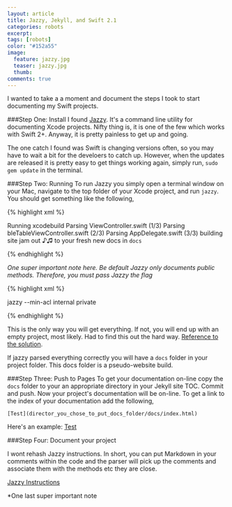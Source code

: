 ```yaml
---
layout: article
title: Jazzy, Jekyll, and Swift 2.1
categories: robots
excerpt:
tags: [robots]
color: "#152a55"
image:
  feature: jazzy.jpg
  teaser: jazzy.jpg
  thumb:
comments: true
---
```


I wanted to take a a moment and document the steps I took to start documenting my Swift projects.

###Step One: Install
I found [Jazzy](https://github.com/Realm/jazzy).  It's a command line utility for documenting Xcode projects.  Nifty thing is, it is one of the few which works with Swift 2+. Anyway, it is pretty painless to get up and going.

The one catch I found was Swift is changing versions often, so you may have to wait a bit for the develoers to catch up.  However, when the updates are released it is pretty easy to get things working again, simply run, `sudo gem update` in the terminal.

###Step Two: Running
To run Jazzy you simply open a terminal window on your Mac, navigate to the top folder of your Xcode project, and run `jazzy`.  You should get something like the following,

{% highlight xml %}

Running xcodebuild
Parsing ViewController.swift (1/3)
Parsing bleTableViewController.swift (2/3)
Parsing AppDelegate.swift (3/3)
building site
jam out ♪♫ to your fresh new docs in `docs`

{% endhighlight %}

*One super important note here.  Be default Jazzy _only_ documents public methods.  Therefore, you _must_ pass Jazzy the flag*

{% highlight xml %}

jazzy --min-acl internal private

{% endhighlight %}

This is the only way you will get everything.  If not, you will end up with an empty project, most likely.  Had to find this out the hard way.  [Reference to the solution](https://github.com/realm/jazzy/issues/255).

If jazzy parsed everything correctly you will have a `docs` folder in your project folder.  This docs folder is a pseudo-website build.  

###Step Three: Push to Pages
To get your documentation on-line copy the `docs` folder to your an appropriate directory in your Jekyll  site TOC.  Commit and push.  Now your project's documentation will be on-line.  To get a link to the index of your documentation add the following,

`[Test](director_you_chose_to_put_docs_folder/docs/index.html)`

Here's an example: [Test](/jazzy/behavioralBluetooth/index.html)

###Step Four: Document your project

I wont rehash Jazzy instructions.  In short, you can put Markdown in your comments within the code and the parser will pick up the comments and associate them with the methods etc they are close.

[Jazzy Instructions](http://ericasadun.com/2015/06/14/swift-header-documentation-in-xcode-7/)

*One last super important note
